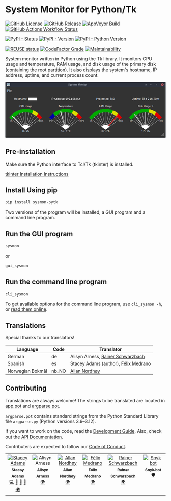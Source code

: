 # System Monitor for Python/Tk

<!--
SPDX-FileCopyrightText: © 2024 Stacey Adams <stacey.belle.rose@gmail.com>

SPDX-License-Identifier: MIT
-->
<!-- markdownlint-disable MD033 -->

[![GitHub License](https://img.shields.io/github/license/staceybellerose/sysmon-pytk?color=7C4DFF)](https://opensource.org/license/MIT)
[![GitHub Release](https://img.shields.io/github/v/release/staceybellerose/sysmon-pytk)](https://github.com/staceybellerose/sysmon-pytk/releases)
[![AppVeyor Build](https://img.shields.io/appveyor/build/staceybellerose/sysmon-pytk/main?logo=appveyor&logoColor=white)](https://ci.appveyor.com/project/staceybellerose/sysmon-pytk/)
[![GitHub Actions Workflow Status](https://img.shields.io/github/actions/workflow/status/staceybellerose/sysmon-pytk/docs.yml?logo=github&logoColor=white&label=docs)](https://staceybellerose.github.io/sysmon-pytk/)

[![PyPI - Status](https://img.shields.io/pypi/status/sysmon-pytk)](https://pypi.org/project/sysmon-pytk/)
[![PyPI - Version](https://img.shields.io/pypi/v/sysmon-pytk)](https://pypi.org/project/sysmon-pytk/)
[![PyPI - Python Version](https://img.shields.io/pypi/pyversions/sysmon-pytk)](https://pypi.org/project/sysmon-pytk/)

[![REUSE status](https://api.reuse.software/badge/github.com/staceybellerose/sysmon-pytk)](https://api.reuse.software/info/github.com/staceybellerose/sysmon-pytk)
[![CodeFactor Grade](https://img.shields.io/codefactor/grade/github/staceybellerose/sysmon-pytk?logo=codefactor)](https://www.codefactor.io/repository/github/staceybellerose/sysmon-pytk)
[![Maintainability](https://api.codeclimate.com/v1/badges/556c93bf800d0d58e7e4/maintainability)](https://codeclimate.com/github/staceybellerose/sysmon-pytk/maintainability)

System monitor written in Python using the Tk library. It monitors CPU usage and
temperature, RAM usage, and disk usage of the primary disk (containing the
root partition). It also displays the system's hostname, IP address, uptime,
and current process count.

![Main Window](images/main_window.png)

## Pre-installation

Make sure the Python interface to Tcl/Tk (tkinter) is installed.

[tkinter Installation Instructions](https://github.com/staceybellerose/sysmon-pytk/blob/main/docs/PRE-INSTALLATION.md)

## Install Using pip

```bash
pip install sysmon-pytk
```

Two versions of the program will be installed, a GUI program and a command line
program.

## Run the GUI program

```bash
sysmon
```

or

```bash
gui_sysmon
```

## Run the command line program

```bash
cli_sysmon
```

To get available options for the command line program, use `cli_sysmon -h`, or
[read them online](https://github.com/staceybellerose/sysmon-pytk/blob/main/docs/CLI_USAGE.md).

## Translations

Special thanks to our translators!

| Language         | Code  | Translator |
|------------------|-------|------------|
| German           | de    | Alisyn Arness, [Rainer Schwarzbach](https://github.com/blackstream-x) |
| Spanish          | es    | Stacey Adams (author), [Félix Medrano](https://github.com/robertxgray) |
| Norwegian Bokmål | nb_NO | [Allan Nordhøy](https://github.com/comradekingu) |

## Contributing

Translations are always welcome! The strings to be translated are located in
[app.pot](https://github.com/staceybellerose/sysmon-pytk/blob/main/sysmon_pytk/locale/app.pot)
and
[argparse.pot](https://github.com/staceybellerose/sysmon-pytk/blob/main/sysmon_pytk/locale/argparse.pot).

`argparse.pot` contains standard strings from the Python Standard Library file
`argparse.py` (Python versions 3.9–3.12).

If you want to work on the code, read the
[Development Guide](https://github.com/staceybellerose/sysmon-pytk/blob/main/docs/DEVELOPING.md).
Also, check out the [API Documentation](https://staceybellerose.github.io/sysmon-pytk/).

Contributers are expected to follow our
[Code of Conduct](https://github.com/staceybellerose/sysmon-pytk/blob/main/CODE_OF_CONDUCT.md).

<!-- ALL-CONTRIBUTORS-LIST:START - Do not remove or modify this section -->
<!-- prettier-ignore-start -->
<!-- markdownlint-disable -->
<table>
  <tbody>
    <tr>
      <td align="center" valign="top" width="14.28%"><a href="https://github.com/staceybellerose/"><img src="https://avatars.githubusercontent.com/u/1043355?v=4?s=100" width="100px;" alt="Stacey Adams"/><br /><sub><b>Stacey Adams</b></sub></a><br /><a href="#code-staceybellerose" title="Code">💻</a> <a href="#doc-staceybellerose" title="Documentation">📖</a> <a href="#projectManagement-staceybellerose" title="Project Management">📆</a> <a href="#maintenance-staceybellerose" title="Maintenance">🚧</a> <a href="#translation-staceybellerose" title="Translation">🌍</a></td>
      <td align="center" valign="top" width="14.28%"><img src="https://github.githubassets.com/images/gravatars/gravatar-user-420.png?s=100" width="100px;" alt="Alisyn Arness"/><br /><sub><b>Alisyn Arness</b></sub><br /><a href="https://github.com/staceybellerose/sysmon-pytk/blob/main/sysmon_pytk/locale/de/LC_MESSAGES/app.po" title="Translation">🌍</a></td>
      <td align="center" valign="top" width="14.28%"><a href="https://liberapay.com/kingu/"><img src="https://avatars.githubusercontent.com/u/13802408?v=4?s=100" width="100px;" alt="Allan Nordhøy"/><br /><sub><b>Allan Nordhøy</b></sub></a><br /><a href="https://github.com/staceybellerose/sysmon-pytk/tree/main/sysmon_pytk/locale/nb_NO/LC_MESSAGES" title="Translation">🌍</a></td>
      <td align="center" valign="top" width="14.28%"><a href="https://github.com/robertxgray"><img src="https://avatars.githubusercontent.com/u/9676118?v=4?s=100" width="100px;" alt="Félix Medrano"/><br /><sub><b>Félix Medrano</b></sub></a><br /><a href="https://github.com/staceybellerose/sysmon-pytk/blob/main/sysmon_pytk/locale/es/LC_MESSAGES/argparse.po" title="Translation">🌍</a></td>
      <td align="center" valign="top" width="14.28%"><a href="https://github.com/blackstream-x"><img src="https://avatars.githubusercontent.com/u/8937080?v=4?s=100" width="100px;" alt="Rainer Schwarzbach"/><br /><sub><b>Rainer Schwarzbach</b></sub></a><br /><a href="https://github.com/staceybellerose/sysmon-pytk/blob/main/sysmon_pytk/locale/de/LC_MESSAGES/argparse.po" title="Translation">🌍</a></td>
      <td align="center" valign="top" width="14.28%"><a href="https://snyk.io"><img src="https://avatars.githubusercontent.com/u/19733683?v=4?s=100" width="100px;" alt="Snyk bot"/><br /><sub><b>Snyk bot</b></sub></a><br /><a href="https://github.com/staceybellerose/sysmon-pytk/pulls?q=is%3Apr+%5BSnyk%5D" title="Security">🛡️</a></td>
    </tr>
  </tbody>
</table>

<!-- markdownlint-restore -->
<!-- prettier-ignore-end -->

<!-- ALL-CONTRIBUTORS-LIST:END -->

